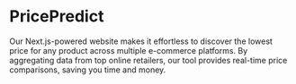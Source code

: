 # PricePredict
Our Next.js-powered website makes it effortless to discover the lowest price for any product across multiple e-commerce platforms. By aggregating data from top online retailers, our tool provides real-time price comparisons, saving you time and money. 
